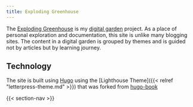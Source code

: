 ```yaml
---
title: Exploding Greenhouse
---
```


The [Exploding Greenhouse](https://garden.makejames.com) is my [digital garden]() project. As a place of personal exploration and documentation, this site is unlike many blogging sites. The content in a digital garden is grouped by themes and is guided not by articles but by learning journey.

<!--more-->

## Technology

The site is built using [Hugo]() using the [Lighthouse Theme]({{< relref "letterpress-theme.md" >}}) that was forked from [hugo-book]()

{{< section-nav >}}
